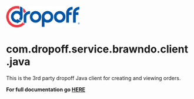 <img src="Dropoff-Logo-Cropped.png" alt="Drawing" style="width: 200px;"/>

# com.dropoff.service.brawndo.client.java

This is the 3rd party dropoff Java client for creating and viewing orders.

**For full documentation go [HERE](http://gt.dropoff.com)**